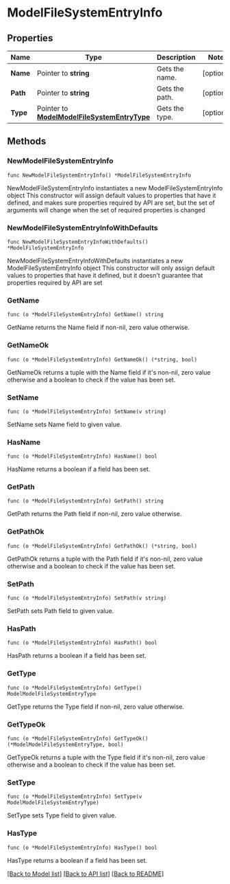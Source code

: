 # ModelFileSystemEntryInfo

## Properties

Name | Type | Description | Notes
------------ | ------------- | ------------- | -------------
**Name** | Pointer to **string** | Gets the name. | [optional] 
**Path** | Pointer to **string** | Gets the path. | [optional] 
**Type** | Pointer to [**ModelModelFileSystemEntryType**](ModelFileSystemEntryType.md) | Gets the type. | [optional] 

## Methods

### NewModelFileSystemEntryInfo

`func NewModelFileSystemEntryInfo() *ModelFileSystemEntryInfo`

NewModelFileSystemEntryInfo instantiates a new ModelFileSystemEntryInfo object
This constructor will assign default values to properties that have it defined,
and makes sure properties required by API are set, but the set of arguments
will change when the set of required properties is changed

### NewModelFileSystemEntryInfoWithDefaults

`func NewModelFileSystemEntryInfoWithDefaults() *ModelFileSystemEntryInfo`

NewModelFileSystemEntryInfoWithDefaults instantiates a new ModelFileSystemEntryInfo object
This constructor will only assign default values to properties that have it defined,
but it doesn't guarantee that properties required by API are set

### GetName

`func (o *ModelFileSystemEntryInfo) GetName() string`

GetName returns the Name field if non-nil, zero value otherwise.

### GetNameOk

`func (o *ModelFileSystemEntryInfo) GetNameOk() (*string, bool)`

GetNameOk returns a tuple with the Name field if it's non-nil, zero value otherwise
and a boolean to check if the value has been set.

### SetName

`func (o *ModelFileSystemEntryInfo) SetName(v string)`

SetName sets Name field to given value.

### HasName

`func (o *ModelFileSystemEntryInfo) HasName() bool`

HasName returns a boolean if a field has been set.

### GetPath

`func (o *ModelFileSystemEntryInfo) GetPath() string`

GetPath returns the Path field if non-nil, zero value otherwise.

### GetPathOk

`func (o *ModelFileSystemEntryInfo) GetPathOk() (*string, bool)`

GetPathOk returns a tuple with the Path field if it's non-nil, zero value otherwise
and a boolean to check if the value has been set.

### SetPath

`func (o *ModelFileSystemEntryInfo) SetPath(v string)`

SetPath sets Path field to given value.

### HasPath

`func (o *ModelFileSystemEntryInfo) HasPath() bool`

HasPath returns a boolean if a field has been set.

### GetType

`func (o *ModelFileSystemEntryInfo) GetType() ModelModelFileSystemEntryType`

GetType returns the Type field if non-nil, zero value otherwise.

### GetTypeOk

`func (o *ModelFileSystemEntryInfo) GetTypeOk() (*ModelModelFileSystemEntryType, bool)`

GetTypeOk returns a tuple with the Type field if it's non-nil, zero value otherwise
and a boolean to check if the value has been set.

### SetType

`func (o *ModelFileSystemEntryInfo) SetType(v ModelModelFileSystemEntryType)`

SetType sets Type field to given value.

### HasType

`func (o *ModelFileSystemEntryInfo) HasType() bool`

HasType returns a boolean if a field has been set.


[[Back to Model list]](../README.md#documentation-for-models) [[Back to API list]](../README.md#documentation-for-api-endpoints) [[Back to README]](../README.md)


